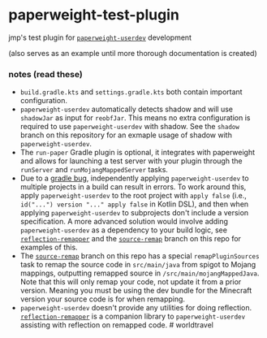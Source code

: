 # paperweight-test-plugin

jmp's test plugin for [`paperweight-userdev`](https://github.com/PaperMC/paperweight/tree/main/paperweight-userdev) development

(also serves as an example until more thorough documentation is created)

### notes (read these)

- `build.gradle.kts` and `settings.gradle.kts` both contain important configuration.
- `paperweight-userdev` automatically detects shadow and will use `shadowJar` as input for `reobfJar`. This means no extra configuration is required to use `paperweight-userdev` with shadow. See the `shadow` branch on this repository for an exmaple usage of shadow with `paperweight-userdev`.
- The `run-paper` Gradle plugin is optional, it integrates with paperweight and allows for launching a test server with your plugin through the `runServer` and `runMojangMappedServer` tasks.
- Due to a [gradle bug](https://github.com/gradle/gradle/issues/17559), independently applying `paperweight-userdev` to multiple projects in a build can result in errors. To work around this, apply `paperweight-userdev` to the root project with `apply false` (i.e., `id("...") version "..." apply false` in Kotlin DSL), and then when applying `paperweight-userdev` to subprojects don't include a version specification. A more advanced solution would involve adding `paperweight-userdev` as a dependency to your build logic, see [`reflection-remapper`](https://github.com/jpenilla/reflection-remapper) and the [`source-remap`](https://github.com/PaperMC/paperweight-test-plugin/tree/source-remap) branch on this repo for examples of this.
- The [`source-remap`](https://github.com/PaperMC/paperweight-test-plugin/tree/source-remap) branch on this repo has a special `remapPluginSources` task to remap the source code in `src/main/java` from spigot to Mojang mappings, outputting remapped source in `/src/main/mojangMappedJava`. Note that this will only remap your code, not update it from a prior version. Meaning you must be using the dev bundle for the Minecraft version your source code is for when remapping.
- `paperweight-userdev` doesn't provide any utilities for doing reflection. [`reflection-remapper`](https://github.com/jpenilla/reflection-remapper) is a companion library to `paperweight-userdev` assisting with reflection on remapped code.
#   w o r l d t r a v e l  
 